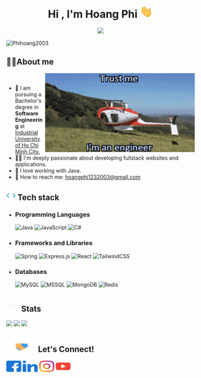<h1 align="center"><b>Hi , I'm Hoang Phi </b><img src="gifs/hello.gif" width="35"></h1>
<p align="center">
  <a href="https://github.com/DenverCoder1/readme-typing-svg"><img src="https://readme-typing-svg.herokuapp.com?font=Time+New+Roman&color=cyan&size=25&center=true&vCenter=true&width=600&height=100&lines=My+name+is+Hoang+Phi+and+I+am;a+Java+Developer..&hearts;++;a+Self-taught+Fullstack+Developer,;a+Software+Engineering+Student,;a+Javascript-Fullstack-Developer,;an+Active+Learner/Researcher,;Love+to+learn+new+stuffs..<3"></a>
</p>

<img src="https://komarev.com/ghpvc/?username=Phihoang2003&label=Profile%20views&color=0e75b6&style=flat" alt="Phihoang2003" />

## 🧑‍💻<b>About me</b>

<img align="right" alt="Engineer" width="400" src="gifs/trust me.gif">
<br>

- 🔭 I am pursuing a Bachelor's degree in <b>Software Engineering</b> at <a href="https://iuh.edu.vn">Industrial University of Ho Chi Minh City.</a>
- 👨‍💻 I'm deeply passionate about developing fullstack websites and applications.
- 🍵 I love working with Java.
- 📧 How to reach me: <a href="mailto:hoangphi1232003@gmail.com">hoangphi1232003@gmail.com</a>
  <br>

## <img src="gifs/giphy.gif" width="25"/> <b>Tech stack</b>

- ### Programming Languages

  ![Java](https://img.shields.io/badge/java-%23ED8B00.svg?style=for-the-badge&logo=openjdk&logoColor=white)
  ![JavaScript](https://img.shields.io/badge/javascript-%23323330.svg?style=for-the-badge&logo=javascript&logoColor=%23F7DF1E)
  ![C#](https://img.shields.io/badge/c%23-%23239120.svg?style=for-the-badge&logo=csharp&logoColor=white)

- ### Frameworks and Libraries

  ![Spring](https://img.shields.io/badge/Spring-6DB33F?style=for-the-badge&logo=spring&logoColor=white)
  ![Express.js](https://img.shields.io/badge/express.js-%23404d59.svg?style=for-the-badge&logo=express&logoColor=%2361DAFB)
  ![React](https://img.shields.io/badge/react-%2320232a.svg?style=for-the-badge&logo=react&logoColor=%2361DAFB)
  ![TailwindCSS](https://img.shields.io/badge/Tailwind_CSS-38B2AC?style=for-the-badge&logo=tailwind-css&logoColor=white)

- ### Databases
  ![MySQL](https://img.shields.io/badge/MySQL-00000F?style=for-the-badge&logo=mysql&logoColor=white)
  ![MSSQL](https://img.shields.io/badge/Microsoft_SQL_Server-CC2927?style=for-the-badge&logo=microsoft-sql-server&logoColor=white)
  ![MongoDB](https://img.shields.io/badge/MongoDB-4EA94B?style=for-the-badge&logo=mongodb&logoColor=white)
  ![Redis](https://img.shields.io/badge/redis-%23DD0031.svg?&style=for-the-badge&logo=redis&logoColor=white)

## <img src="gifs/stat.gif" width="35"><b> Stats </b>

![](https://github-readme-stats.vercel.app/api?username=Phihoang2003&theme=tokyonight&hide_border=false&include_all_commits=false&count_private=false)
![](https://github-readme-stats.vercel.app/api/top-langs/?username=Phihoang2003&theme=tokyonight&hide_border=false&include_all_commits=false&count_private=false&layout=compact)
![](https://github-readme-streak-stats.herokuapp.com/?user=Phihoang2003&&theme=tokyonight)

## <img src="gifs/handshake.gif" width ="80"><b> Let's Connect!</b>

<p align="left">
<a href="https://www.facebook.com/Phihoang2003/" target="blank"><img align="center" src="logos/facebook.svg" alt="Phihoang2003" height="30" width="40" /></a>
<a href="https://www.linkedin.com/in/Phihoang2003/" target="blank"><img align="center" src="logos/linked-in.svg" alt="Phihoang2003" height="30" width="40" /></a>
<a href="https://www.instagram.com/Phihoang2003/" target="blank"><img align="center" src="logos/instagram.svg" alt="Phihoang2003" height="30" width="40" /></a>
<a href="https://www.youtube.com/channel/Phihoang2003" target="blank"><img align="center" src="logos/youtube.svg" alt="Hoang Phi" height="30" width="40" /></a>
</p>
